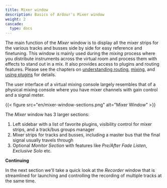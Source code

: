 ```yaml
---
title: Mixer window
description: Basics of Ardour's Mixer window
weight: 2
cascade:
  type: docs
---
```


The main function of the _Mixer_ window is to display all the mixer strips for the various tracks and busses side by side for easy reference and finetuning. This window is mainly used during the _mixing_ process where you distribute instruments across the virtual room and process them with effects to stand out in a mix. It also provides access to plugins and routing features. Please see the chapters on [understanding routing](en/recording-audio/understanding-routing/), [mixing](en/mixing-sessions/mixing-levels/), and [using plugins](en/mixing-sessions/using-plugins/) for details.

The user interface of a virtual mixing console largely resembles that of a physical mixing console where you have mixer channels with gain control and a signal meter.

{{< figure src="en/mixer-window-sections.png" alt="Mixer Window" >}}

The _Mixer_ window has 3 larger sections:

1. Left sidebar with a list of favorite plugins, visibility control for mixer strips, and a track/bus groups manager
2. Mixer strips for tracks and busses, including a master bus that the final signal usually travels through
3. Optional _Monitor Section_ with features like _Pre/After Fade Listen_, _Exclusive Solo_ etc.

**Continuing**

In the next section we'll take a quick look at the _Recorder_ window that is streamlined for launching and controlling the recording of multiple tracks at the same time.